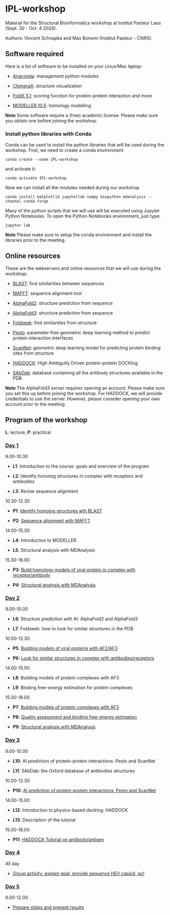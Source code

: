 # IPL-workshop

Material for the Structural Bioinformatics workshop at Institut Pasteur Laos (Sept. 30 - Oct. 4 2024).

Authors: Vincent Schnapka and Max Bonomi (Institut Pasteur - CNRS).

## Software required

Here is a list of software to be installed on your Linux/Mac laptop:

* [Anaconda](https://www.anaconda.com/): management python modules

* [ChimeraX](https://www.cgl.ucsf.edu/chimerax/): structure visualization

* [FoldX 5.1](https://foldxsuite.crg.eu/): scoring function for protein-protein interaction and more

* [MODELLER 10.5](https://salilab.org/modeller/): homology modelling

**Note** Some software require a (free) academic license. Please make sure you obtain one before joining the workshop.

### Install python libraries with Conda

Conda can be used to install the python libraries that will be used during the workshop.
First, we need to create a conda environment:
```
conda create --name IPL-workshop
```
and activate it:
```
conda activate IPL-workshop
```
Now we can install all the modules needed during our workshop
```
conda install matplotlib jupyterlab numpy biopython mdanalysis --channel conda-forge
```

Many of the python scripts that we will use will be executed using Jupyter Python Notebooks.
To open the Python Notebooks environment, just type:
```
jupyter lab
```

**Note** Please make sure to setup the conda environment and install the libraries prior to the meeting.

## Online resources

These are the webservers and online resources that we will use during the workshop:

* [BLAST](https://blast.ncbi.nlm.nih.gov/Blast.cgi): find similarities between sequences 

* [MAFFT](https://mafft.cbrc.jp/alignment/server/index.html): sequence alignment tool

* [AlphaFold2](https://colab.research.google.com/github/sokrypton/ColabFold/blob/main/AlphaFold2.ipynb): structure prediction from sequence

* [AlphaFold3](https://alphafoldserver.com/about): structure prediction from sequence

* [Foldseek](https://search.foldseek.com/search): find similarities from structure

* [Pesto](https://pesto.epfl.ch/): parameter-free geometric deep learning method to predict protein interaction interfaces

* [ScanNet](http://bioinfo3d.cs.tau.ac.il/ScanNet/): geometric deep learning model for predicting protein binding sites from structure 

* [HADDOCK](https://www.bonvinlab.org/education/HADDOCK24/HADDOCK24-antibody-antigen-basic/): High Ambiguity Driven protein-protein DOCKing

* [SAbDab](https://opig.stats.ox.ac.uk/webapps/sabdab-sabpred/sabdab): database containing all the antibody structures available in the PDB

**Note** The AlphaFold3 server requires opening an account. Please make sure you set this up before joining the workshop.
For HADDOCK, we will provide credentials to use the server. However, please consider opening your own account prior to the meeting.

## Program of the workshop

**L**: lecture; **P**: practical

### [Day 1](DAY-1/README.md)

9.00-10.30

*   **L1**:  Introduction to the course: goals and overview of the program

*   **L2**:  Identify homolog structures in complex with receptors and antibodies

*   **L3**:  Revise sequence alignment

10.30-12.30 

*   **P1**: [Identify homolog structures wth BLAST](DAY-1/README.md#P1)

*   **P2**: [Sequence alignment with MAFFT](DAY-1/README.md#P2)

14.00-15.30

*   **L4**: Introduction to MODELLER

*   **L5**: Structural analysis with MDAnalysis

15.30-18.00

*   **P3**: [Build homology models of viral protein in complex with receptor/antibody](DAY-1/README.md#P3)

*   **P4**: [Structural analysis with MDAnalysis](DAY-1/README.md#P4)

### [Day 2](DAY-2/README.md) 

9.00-10.00 

*   **L6**: Structure prediction with AI: AlphaFold2 and AlphaFold3

*   **L7**: Foldseek: how to look for similar structures in the PDB
 
10.00-12.30

*   **P5**: [Building models of viral proteins with AF2/AF3](DAY-2/README.md#P5)

*   **P6**: [Look for similar structures in complex with antibodies/receptors](DAY-2/README.md#P6)

14.00-15.00

*   **L8**: Building models of protein complexes with AF3

*   **L9**: Binding free-energy estimation for protein complexes

15.00-18.00

*   **P7**: [Building models of protein complexes with AF3](DAY-2/README.md#P7) 

*   **P8**: [Quality assessment and binding free-energy estimation](DAY-2/README.md#P8)

*   **P9**: [Structural analysis with MDAnalysis](DAY-2/README.md#P9)

### [Day 3](DAY-3/README.md)

9.00-10.00 

*    **L10**: AI prediction of protein-protein interactions: Pesto and ScanNet

*    **L11**: SAbDab: the Oxford database of antibodies structures

10.00-12.30

*    **P10**: [AI prediction of protein-protein interactions: Pesto and ScanNet](DAY-3/README.md#P10)

14.00-15.00

*    **L12**: Introduction to physics-based docking: HADDOCK

*    **L13**: Description of the tutorial

15.00-18.00

*   **P11**: [HADDOCK Tutorial on antibody/antigen](DAY-3/README.md#P11)

### [Day 4](DAY-4/README.md)

All day

* [Group activity: explain goal, provide sequence HEV capsid, go!](DAY-4/README.md#group)
 
### [Day 5](DAY-5/README.md) 

9.00-12.00

* [Prepare slides and present results](DAY-5/README.md#results)

